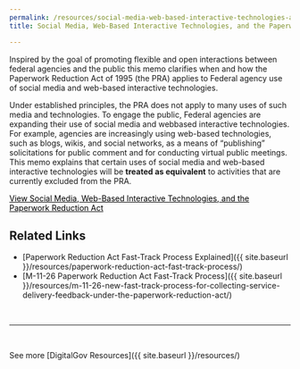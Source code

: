 ```yaml
---
permalink: /resources/social-media-web-based-interactive-technologies-and-the-paperwork-reduction-act/
title: Social Media, Web-Based Interactive Technologies, and the Paperwork Reduction Act

---
```


Inspired by the goal of promoting flexible and open interactions between federal agencies and the public this memo clarifies when and how the Paperwork Reduction Act of 1995 (the PRA) applies to Federal agency use of social media and web-based interactive technologies.

Under established principles, the PRA does not apply to many uses of such media and technologies. To engage the public, Federal agencies are expanding their use of social media and webbased interactive technologies. For example, agencies are increasingly using web-based technologies, such as blogs, wikis, and social networks, as a means of “publishing” solicitations for public comment and for conducting virtual public meetings.  This memo explains that certain uses of social media and web-based interactive technologies will be **treated as equivalent** to activities that are currently excluded from the PRA.

<a class="button" style="color: #000000" href="https://obamawhitehouse.archives.gov/sites/default/files/omb/assets/inforeg/SocialMediaGuidance_04072010.pdf">View Social Media, Web-Based Interactive Technologies, and the Paperwork Reduction Act</a>

## Related Links

  * [Paperwork Reduction Act Fast-Track Process Explained]({{ site.baseurl }}/resources/paperwork-reduction-act-fast-track-process/)
  * [M-11-26 Paperwork Reduction Act Fast-Track Process]({{ site.baseurl }}/resources/m-11-26-new-fast-track-process-for-collecting-service-delivery-feedback-under-the-paperwork-reduction-act/)

&nbsp;

* * *

&nbsp;

See more [DigitalGov Resources]({{ site.baseurl }}/resources/)

<a><br /> </a>